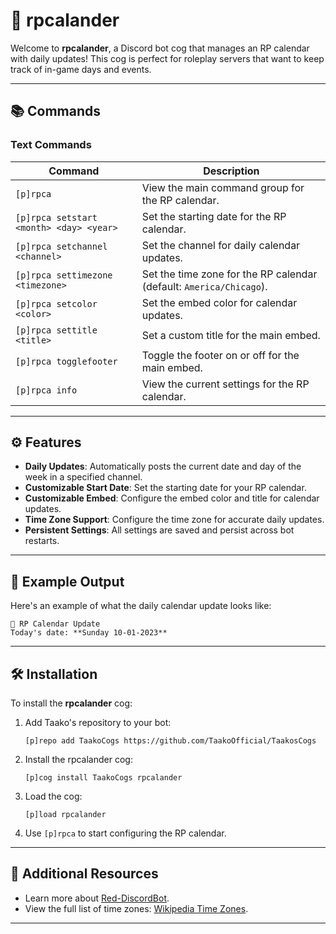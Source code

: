 # 📅 rpcalander

Welcome to **rpcalander**, a Discord bot cog that manages an RP calendar with daily updates! This cog is perfect for roleplay servers that want to keep track of in-game days and events.

---

## 📚 Commands

### Text Commands

| Command                                 | Description                                                         |
| --------------------------------------- | ------------------------------------------------------------------- |
| `[p]rpca`                               | View the main command group for the RP calendar.                    |
| `[p]rpca setstart <month> <day> <year>` | Set the starting date for the RP calendar.                          |
| `[p]rpca setchannel <channel>`          | Set the channel for daily calendar updates.                         |
| `[p]rpca settimezone <timezone>`        | Set the time zone for the RP calendar (default: `America/Chicago`). |
| `[p]rpca setcolor <color>`              | Set the embed color for calendar updates.                           |
| `[p]rpca settitle <title>`              | Set a custom title for the main embed.                              |
| `[p]rpca togglefooter`                  | Toggle the footer on or off for the main embed.                     |
| `[p]rpca info`                          | View the current settings for the RP calendar.                      |

---

## ⚙️ Features

- **Daily Updates**: Automatically posts the current date and day of the week in a specified channel.
- **Customizable Start Date**: Set the starting date for your RP calendar.
- **Customizable Embed**: Configure the embed color and title for calendar updates.
- **Time Zone Support**: Configure the time zone for accurate daily updates.
- **Persistent Settings**: All settings are saved and persist across bot restarts.

---

## 🌟 Example Output

Here's an example of what the daily calendar update looks like:

```
📅 RP Calendar Update
Today's date: **Sunday 10-01-2023**
```

---

## 🛠️ Installation

To install the **rpcalander** cog:

1. Add Taako's repository to your bot:

   ```
   [p]repo add TaakoCogs https://github.com/TaakoOfficial/TaakosCogs
   ```

2. Install the rpcalander cog:

   ```
   [p]cog install TaakoCogs rpcalander
   ```

3. Load the cog:

   ```
   [p]load rpcalander
   ```

4. Use `[p]rpca` to start configuring the RP calendar.

---

## 🔗 Additional Resources

- Learn more about [Red-DiscordBot](https://github.com/Cog-Creators/Red-DiscordBot/tree/V3/develop).
- View the full list of time zones: [Wikipedia Time Zones](https://en.wikipedia.org/wiki/List_of_tz_database_time_zones).

---
